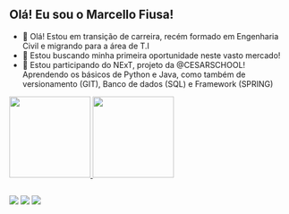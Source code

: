 ## Olá! Eu sou o Marcello Fiusa!

- 👋 Olá! Estou em transição de carreira, recém formado em Engenharia Civil e migrando para a área de T.I
- 👀 Estou buscando minha primeira oportunidade neste vasto mercado!
- 🌱 Estou participando do NExT, projeto da @CESARSCHOOL! Aprendendo os básicos de Python e Java, como também de versionamento (GIT), Banco de dados (SQL) e Framework (SPRING)

<div>
  <a href="https://github.com/MarcelloFiusa">
  <img height="145cm" src="https://github-readme-stats.vercel.app/api?username=marcellofiusa&show_icons=true&theme=dark"/>
  <img height="145cm" src="https://github-readme-stats.vercel.app/api/top-langs/?username=marcellofiusa&layout=compact&theme=dark"/>
</div> 
  
##
  
<div>
  <a href="https://www.instagram.com/marcellofiusa/" target="_blank"><img src="https://img.shields.io/badge/Instagram-E4405F?style=for-the-badge&logo=instagram&logoColor=white"></a>
  <a href="https://www.linkedin.com/in/marcellofiusa/" target="_blank"><img src="https://img.shields.io/badge/LinkedIn-0077B5?style=for-the-badge&logo=linkedin&logoColor=white"></a>
  <a href="mailto:marcellofiusa@gmail.com" target="_blank"><img src="https://img.shields.io/badge/Gmail-D14836?style=for-the-badge&logo=gmail&logoColor=white"></a>
</div>

